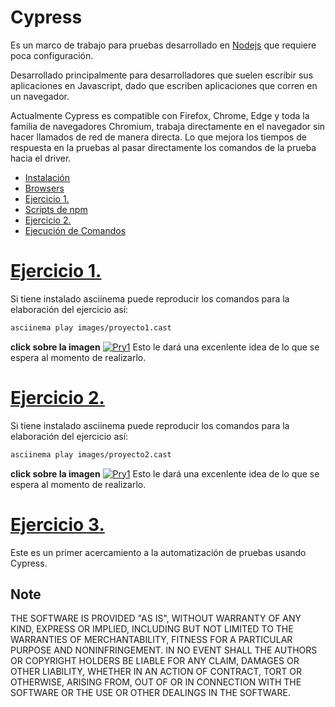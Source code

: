 # Cypress

Es un marco de trabajo para pruebas desarrollado en [Nodejs](https://nodejs.org/es/) que requiere poca configuración.

Desarrollado principalmente para desarrolladores que suelen escribir sus aplicaciones en Javascript, dado que escriben aplicaciones que corren en un navegador.

Actualmente Cypress es compatible con Firefox, Chrome, Edge y toda la familia de navegadores Chromium, trabaja directamente en el navegador sin hacer llamados de red de manera directa. Lo que mejora los tiempos de respuesta en la pruebas al pasar directamente los comandos de la prueba hacia el driver.

- [Instalación](Instalacion.md)
- [Browsers](browser.md)
- [Ejercicio 1.](#ejercicio-1)
- [Scripts de npm](npmscripts.md)
- [Ejercicio 2.](#ejercicio-2)
- [Ejecución de Comandos](comando-cypress.md)
  
# [Ejercicio 1.](ejercicios/Ex1.md)


Si tiene instalado asciinema puede reproducir los comandos para la elaboración del ejercicio así:

```bash
asciinema play images/proyecto1.cast
```
**click sobre la imagen**
[![Pry1](https://asciinema.org/a/430498.svg)](https://asciinema.org/a/430498?autoplay=1)
Esto le dará una excenlente idea de lo que se espera al momento de realizarlo.

# [Ejercicio 2.](ejercicios/Ex2.md)

Si tiene instalado asciinema puede reproducir los comandos para la elaboración del ejercicio así:

```bash
asciinema play images/proyecto2.cast
```
**click sobre la imagen**
[![Pry1](https://asciinema.org/a/430645.svg)](https://asciinema.org/a/430645?autoplay=1)
Esto le dará una excenlente idea de lo que se espera al momento de realizarlo.

# [Ejercicio 3.](ejercicios/Ex3.md)

Este es un primer acercamiento a la automatización de pruebas usando Cypress.

## Note
THE SOFTWARE IS PROVIDED "AS IS", WITHOUT WARRANTY OF ANY KIND, EXPRESS OR
IMPLIED, INCLUDING BUT NOT LIMITED TO THE WARRANTIES OF MERCHANTABILITY,
FITNESS FOR A PARTICULAR PURPOSE AND NONINFRINGEMENT. IN NO EVENT SHALL THE
AUTHORS OR COPYRIGHT HOLDERS BE LIABLE FOR ANY CLAIM, DAMAGES OR OTHER
LIABILITY, WHETHER IN AN ACTION OF CONTRACT, TORT OR OTHERWISE, ARISING FROM,
OUT OF OR IN CONNECTION WITH THE SOFTWARE OR THE USE OR OTHER DEALINGS IN THE
SOFTWARE.